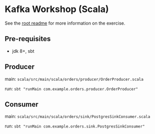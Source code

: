 # Kafka Workshop (Scala)

See the [root readme](../README.md) for more information on the exercise.
## Pre-requisites
- jdk 8+, sbt

## Producer

main: `scala/src/main/scala/orders/producer/OrderProducer.scala`

run: `sbt "runMain com.example.orders.producer.OrderProducer"`

## Consumer

main: `scala/src/main/scala/orders/sink/PostgresSinkConsumer.scala`

run: `sbt "runMain com.example.orders.sink.PostgresSinkConsumer"`

